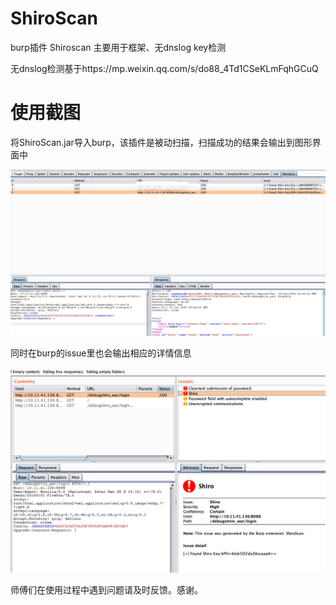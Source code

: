 # ShiroScan
burp插件 Shiroscan 主要用于框架、无dnslog key检测

无dnslog检测基于https://mp.weixin.qq.com/s/do88_4Td1CSeKLmFqhGCuQ

# 使用截图

将ShiroScan.jar导入burp，该插件是被动扫描，扫描成功的结果会输出到图形界面中

![](img/2020-07-31-11-51-27.png)

同时在burp的issue里也会输出相应的详情信息

![](img/2020-07-31-11-52-23.png)

师傅们在使用过程中遇到问题请及时反馈。感谢。



